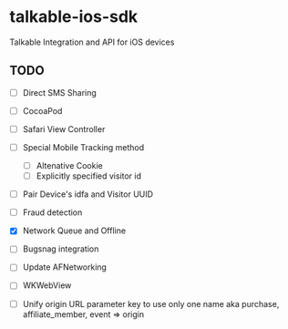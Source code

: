 # talkable-ios-sdk
Talkable Integration and API for iOS devices

## TODO
- [ ] Direct SMS Sharing
- [ ] CocoaPod
- [ ] Safari View Controller
- [ ] Special Mobile Tracking method
  - [ ] Altenative Cookie
  - [ ] Explicitly specified visitor id
- [ ] Pair Device's idfa and Visitor UUID 
- [ ] Fraud detection
- [X] Network Queue and Offline
- [ ] Bugsnag integration
- [ ] Update AFNetworking
- [ ] WKWebView
- [ ] Unify origin URL parameter key to use only one name aka purchase, affiliate_member, event => origin


